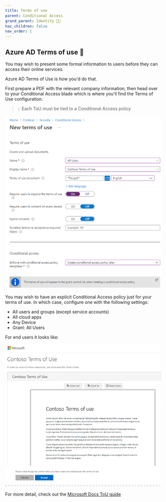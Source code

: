 ```yaml
---
title: Terms of use
parent: Conditional Access
grand_parent: Identity 👨‍💼
has_children: false
nav_order: 1
---
```


## Azure AD Terms of use 📑

You may wish to present some formal information to users before they can access their online services. 

Azure AD Terms of Use is how you'd do that.

First prepare a PDF with the relevant company information, then head over to your Conditional Access blade which is where you'll find the Terms of Use configuration. 

> 💡 Each ToU must be tied to a Conditional Access policy

![Azure AD Terms of Use](Images/ToUConfig.png)

You may wish to have an explicit Conditional Access policy just for your terms of use. In which case, configure one with the following settings:

- All users and groups (except service accounts)
- All cloud apps
- Any Device
- Grant: All Users

For end users it looks like:

![ToU end-user](Images/ToUEndUser.png)

For more detail, check out the [Microsoft Docs ToU guide](https://docs.microsoft.com/en-us/azure/active-directory/conditional-access/terms-of-use)
